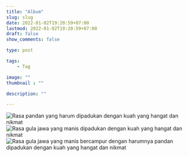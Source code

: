```yaml
---
title: "Album"
slug: slug
date: 2022-01-02T19:20:59+07:00
lastmod: 2022-01-02T19:20:59+07:00
draft: false
show_comments: false

type: post

tags:
    - Tag

image: ""
thumbnail : ""

description: ""

---
```

![Rasa pandan yang harum dipadukan dengan kuah yang hangat dan nikmat](menu-pandan)
![Rasa gula jawa yang manis dipadukan dengan kuah yang hangat dan nikmat](/menu-gula-jawa)
![Rasa gula jawa yang manis bercampur dengan harumnya pandan dipadukan dengan kuah yang hangat dan nikmat](/menu-mix)
